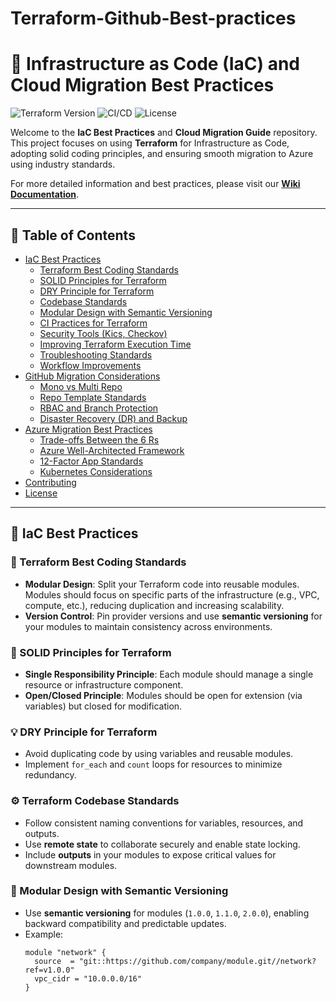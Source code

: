 # Terraform-Github-Best-practices
# 🚀 Infrastructure as Code (IaC) and Cloud Migration Best Practices

![Terraform Version](https://img.shields.io/badge/Terraform-v1.0+-blue.svg) ![CI/CD](https://img.shields.io/badge/CI/CD-GitHub%20Actions-brightgreen.svg) ![License](https://img.shields.io/badge/license-MIT-green.svg)

Welcome to the **IaC Best Practices** and **Cloud Migration Guide** repository. This project focuses on using **Terraform** for Infrastructure as Code, adopting solid coding principles, and ensuring smooth migration to Azure using industry standards.

For more detailed information and best practices, please visit our **[Wiki Documentation](https://github.com/akshay541/Terraform-Github-Best-practices/wiki)**.

---

## 📑 Table of Contents
- [IaC Best Practices](#iac-best-practices)
  - [Terraform Best Coding Standards](#terraform-best-coding-standards)
  - [SOLID Principles for Terraform](#solid-principles-for-terraform)
  - [DRY Principle for Terraform](#dry-principle-for-terraform)
  - [Codebase Standards](#terraform-codebase-standards)
  - [Modular Design with Semantic Versioning](#modular-design-with-semantic-versioning)
  - [CI Practices for Terraform](#ci-practices-for-terraform)
  - [Security Tools (Kics, Checkov)](#security-tools-kics-checkov)
  - [Improving Terraform Execution Time](#improving-terraform-execution-time)
  - [Troubleshooting Standards](#troubleshooting-standards)
  - [Workflow Improvements](#workflow-improvements)
- [GitHub Migration Considerations](#github-migration-considerations)
  - [Mono vs Multi Repo](#mono-vs-multi-repo)
  - [Repo Template Standards](#repo-template-standards)
  - [RBAC and Branch Protection](#rbac-and-branch-protection)
  - [Disaster Recovery (DR) and Backup](#disaster-recovery-dr-and-backup)
- [Azure Migration Best Practices](#azure-migration-best-practices)
  - [Trade-offs Between the 6 Rs](#trade-offs-between-the-6-rs)
  - [Azure Well-Architected Framework](#azure-well-architected-framework)
  - [12-Factor App Standards](#12-factor-app-standards)
  - [Kubernetes Considerations](#kubernetes-considerations)
- [Contributing](#contributing)
- [License](#license)

---

## 🚧 IaC Best Practices

### 🔨 Terraform Best Coding Standards
- **Modular Design**: Split your Terraform code into reusable modules. Modules should focus on specific parts of the infrastructure (e.g., VPC, compute, etc.), reducing duplication and increasing scalability.
- **Version Control**: Pin provider versions and use **semantic versioning** for your modules to maintain consistency across environments.

### 🧠 SOLID Principles for Terraform
- **Single Responsibility Principle**: Each module should manage a single resource or infrastructure component.
- **Open/Closed Principle**: Modules should be open for extension (via variables) but closed for modification.

### 💡 DRY Principle for Terraform
- Avoid duplicating code by using variables and reusable modules.
- Implement `for_each` and `count` loops for resources to minimize redundancy.

### ⚙️ Terraform Codebase Standards
- Follow consistent naming conventions for variables, resources, and outputs.
- Use **remote state** to collaborate securely and enable state locking.
- Include **outputs** in your modules to expose critical values for downstream modules.

### 🧩 Modular Design with Semantic Versioning
- Use **semantic versioning** for modules (`1.0.0`, `1.1.0`, `2.0.0`), enabling backward compatibility and predictable updates.
- Example:
  ```hcl
  module "network" {
    source  = "git::https://github.com/company/module.git//network?ref=v1.0.0"
    vpc_cidr = "10.0.0.0/16"
  }
